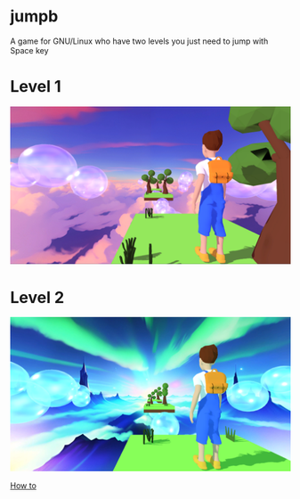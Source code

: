 # jumpb

A game for GNU/Linux who have two levels you just need to jump with Space key

# Level 1
![image1](jumpb1.png)
# Level 2
![image1](jumpb2.png)

[How to](howto.md)
